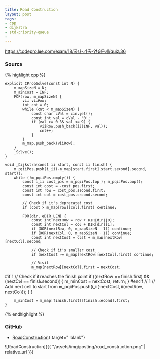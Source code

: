 ```yaml
---
title: Road Construction
layout: post
tags:
- cpp
- dijkstra
- std-priority-queue
- 
---
```


<https://codepro.lge.com/exam/18/국내-기출-연습문제/quiz/36>

### Source

{% highlight cpp %}

	explicit CProbSolve(const int N) {
		m_mapSizeN = N;
		m_minCost = INF;
		FOR(row, m_mapSizeN) {
			vii viiRow;
			int cnt = 0;
			while (cnt < m_mapSizeN) {
				const char cVal = cin.get();
				const int val = cVal - '0';
				if (val >= 0 && val <= 9) {
					viiRow.push_back(ii(INF, val));
					cnt++;
				}
			}
			m_map.push_back(viiRow);
		}
		_Solve();
	}

	void _Dijkstra(const ii start, const ii finish) {
		m_pqiiPos.push(i_ii(-m_map[start.first][start.second].second, start));
		while (!m_pqiiPos.empty()) {
			const i_ii cost_pos = m_pqiiPos.top(); m_pqiiPos.pop();
			const int cost = -cost_pos.first;
			const int row = cost_pos.second.first;
			const int col = cost_pos.second.second;

			// Check if it's deprecated cost
			if (cost > m_map[row][col].first) continue;

			FOR(dir, eDIR_LEN) {
				const int nextRow = row + DIR[dir][0];
				const int nextCol = col + DIR[dir][1];
				if (OOR(nextRow, 0, m_mapSizeN - 1)) continue;
				if (OOR(nextCol, 0, m_mapSizeN - 1)) continue;
				const int nextCost = cost + m_map[nextRow][nextCol].second;

				// Check if it's smaller cost
				if (nextCost >= m_map[nextRow][nextCol].first) continue;

				// Visit
				m_map[nextRow][nextCol].first = nextCost;
#if 1
				// Check if it reaches the finish point
				if ((nextRow == finish.first) && (nextCol == finish.second)) {
					m_minCost = nextCost;
					return;
				}
#endif // 1
				// Add next cell to start from
				m_pqiiPos.push(i_ii(-nextCost, ii(nextRow, nextCol)));
			}
		}

		m_minCost = m_map[finish.first][finish.second].first;
	}

{% endhighlight %}

### GitHub

- [RoadConstruction](<https://github.com/coolwindjo/algoguru/tree/master/_posts/Done/RoadConstruction>){:target="_blank"}

![RoadConstruction]({{ "/assets/img/posting/road_construction.png" | relative_url }})
